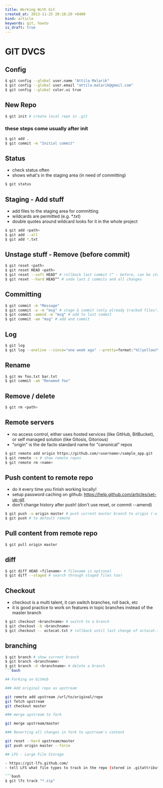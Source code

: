 ```yaml
---
title: Working With Git
created_at: 2013-11-25 20:16:20 +0400
kind: article
keywords: git, howto
is_draft: true
---
```


# GIT DVCS

## Config

```bash
$ git config --global user.name "Attila Malarik"
$ git config --global user.email "attila.malarik@gmail.com"
$ git config --global color.ui true
```

## New Repo

```bash
$ git init # create local repo in .git
```

### these steps come usually after init

```bash
$ git add .
$ git commit -m "Initial commit"
```

## Status

- check status often
- shows what's in the staging area (in need of committing)

```bash
$ git status
```

## Staging - Add stuff

- add files to the staging area for committing
- wildcards are permitted (e.g. *.txt)
- double quotes around wildcard looks for it in the whole project

```bash
$ git add <path>
$ git add --all
$ git add *.txt
```

## Unstage stuff - Remove (before commit)

```bash
$ git reset <path>
$ git reset HEAD <path>
$ git reset --soft HEAD^ # rollback last commit (^ - before, can be stacked)
$ git reset --hard HEAD^^ # undo last 2 commits and all changes
```

## Committing

```bash
$ git commit -m "Message"
$ git commit -a -m "msg" # stage & commit (only already tracked files!)
$ git commit -amend -m "msg" # add to last commit
$ git commit -am "msg" # add and commit
```

## Log

```bash
$ git log
$ git log --oneline --since="one week ago" --pretty=format:"%C(yellow)%h%Creset %s %C(green)<%an>%Creset"
```

## Rename

```bash
$ git mv foo.txt bar.txt
$ git commit -am "Renamed foo"
```

## Remove / delete

```bash
$ git rm <path>
```

## Remote servers

- no access control, either uses hosted services (like GitHub, BitBucket), or self managed solution (like Gitosis, Gitorious)
- "origin" is the de facto standard name for "canonical" repos

```bash
$ git remote add origin https://github.com/<username>/sample_app.git
$ git remote -v # show remote repos
$ git remote rm <name>
```

## Push content to remote repo

- do it every time you finish working locally!
- setup password caching on github: https://help.github.com/articles/set-up-git
- don't change history after push! (don't use reset, or commit --amend)

```bash
$ git push -u origin master # push current master branch to origin (-u sets destination as default)
$ git push # to default remote
```

## Pull content from remote repo

```bash
$ git pull origin master
```

## diff

```bash
$ git diff HEAD <filename> # filename is optional
$ git diff --staged # search through staged files too!
```

## Checkout

- checkout is a multi talent, it can switch branches, roll back, etc
- it is good practice to work on features in topic branches instead of the master branch

```bash
$ git checkout <branchname> # switch to a branch
$ git checkout -b <branchname>
$ git checkout -- octocat.txt # rollback until last change of octocat.txt
```

## branching

```bash
$ git branch # show current branch
$ git branch <branchname>
$ git branch -d <branchname> # delete a branch
```bash

## Forking on GitHub

### Add original repo as upstream

git remote add upstream /url/to/original/repo
git fetch upstream
git checkout master

### merge upstream to fork

git merge upstream/master

### Reverting all changes in fork to upstream's content

git reset --hard upstream/master  
git push origin master --force 

## LFS - Large File Storage

- https://git-lfs.github.com/
- tell LFS what file types to track in the repo (stored in .gitattributes), everything else is automatic

```bash
$ git lfs track "*.zip"
```
